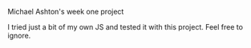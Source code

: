 Michael Ashton's week one project

I tried just a bit of my own JS and tested it with this project. Feel free to ignore.

